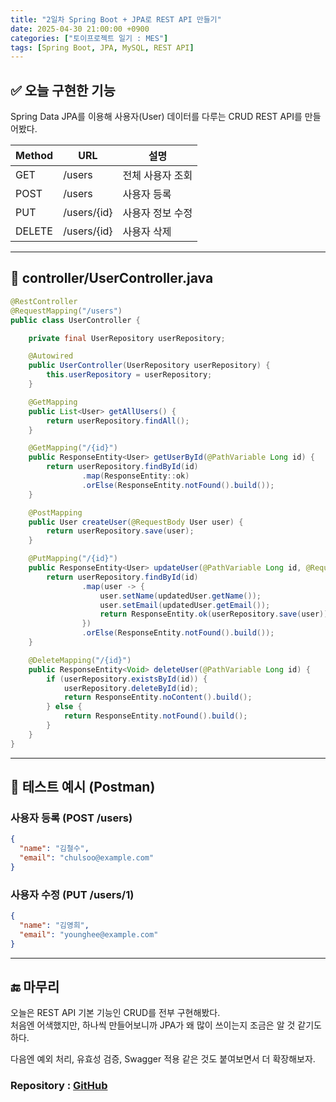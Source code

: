 ```yaml
---
title: "2일차 Spring Boot + JPA로 REST API 만들기"
date: 2025-04-30 21:00:00 +0900
categories: ["토이프로젝트 일기 : MES"]
tags: [Spring Boot, JPA, MySQL, REST API]
---
```


## ✅ 오늘 구현한 기능

Spring Data JPA를 이용해 사용자(User) 데이터를 다루는 CRUD REST API를 만들어봤다.  


| Method | URL         | 설명             |
| ------ | ----------- | ---------------- |
| GET    | /users      | 전체 사용자 조회 |
| POST   | /users      | 사용자 등록      |
| PUT    | /users/{id} | 사용자 정보 수정 |
| DELETE | /users/{id} | 사용자 삭제      |

---

## 📁 controller/UserController.java

```java
@RestController
@RequestMapping("/users")
public class UserController {

    private final UserRepository userRepository;

    @Autowired
    public UserController(UserRepository userRepository) {
        this.userRepository = userRepository;
    }

    @GetMapping
    public List<User> getAllUsers() {
        return userRepository.findAll();
    }

    @GetMapping("/{id}")
    public ResponseEntity<User> getUserById(@PathVariable Long id) {
        return userRepository.findById(id)
                .map(ResponseEntity::ok)
                .orElse(ResponseEntity.notFound().build());
    }

    @PostMapping
    public User createUser(@RequestBody User user) {
        return userRepository.save(user);
    }

    @PutMapping("/{id}")
    public ResponseEntity<User> updateUser(@PathVariable Long id, @RequestBody User updatedUser) {
        return userRepository.findById(id)
                .map(user -> {
                    user.setName(updatedUser.getName());
                    user.setEmail(updatedUser.getEmail());
                    return ResponseEntity.ok(userRepository.save(user));
                })
                .orElse(ResponseEntity.notFound().build());
    }

    @DeleteMapping("/{id}")
    public ResponseEntity<Void> deleteUser(@PathVariable Long id) {
        if (userRepository.existsById(id)) {
            userRepository.deleteById(id);
            return ResponseEntity.noContent().build();
        } else {
            return ResponseEntity.notFound().build();
        }
    }
}
```

---

## 🧪 테스트 예시 (Postman)

### 사용자 등록 (POST /users)

```json
{
  "name": "김철수",
  "email": "chulsoo@example.com"
}
```

### 사용자 수정 (PUT /users/1)

```json
{
  "name": "김영희",
  "email": "younghee@example.com"
}
```

---

## 🔚 마무리

오늘은 REST API 기본 기능인 CRUD를 전부 구현해봤다.  
처음엔 어색했지만, 하나씩 만들어보니까 JPA가 왜 많이 쓰이는지 조금은 알 것 같기도 하다.

다음엔 예외 처리, 유효성 검증, Swagger 적용 같은 것도 붙여보면서 더 확장해보자.

### Repository : [GitHub](https://github.com/anhyoin97/mes-backend)
